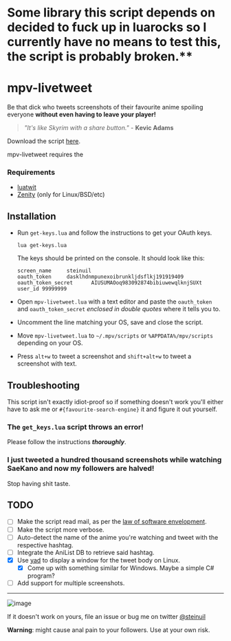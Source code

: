 # Some library this script depends on decided to fuck up in luarocks so I currently have no means to test this, the script is probably broken.**

mpv-livetweet
=============
Be that dick who tweets screenshots of their favourite anime spoiling everyone **without even having to leave your player!**

> *"It's like Skyrim with a share button."* - **Kevic Adams**

Download the script [here](https://github.com/steinuil/mpv-livetweet/archive/text.zip).

mpv-livetweet requires the
### Requirements
  * [luatwit](https://github.com/darkstalker/LuaTwit)
  * [Zenity](https://wiki.gnome.org/Projects/Zenity) (only for Linux/BSD/etc)

Installation
------------
  * Run `get-keys.lua` and follow the instructions to get your OAuth keys.

	```
	lua get-keys.lua
	```
	The keys should be printed on the console. It should look like this:

	```
	screen_name     steinuil
	oauth_token     dasklhdnmpunexoibrunkljdsflkj191919409
	oauth_token_secret      AIUSUMAOoq983092874bibiuwewqlknjSUXt
	user_id 99999999
	```
  * Open `mpv-livetweet.lua` with a text editor and paste the `oauth_token` and `oauth_token_secret` *enclosed in double quotes* where it tells you to.
  * Uncomment the line matching your OS, save and close the script.
  * Move `mpv-livetweet.lua` to `~/.mpv/scripts` or `%APPDATA%/mpv/scripts` depending on your OS.
  * Press `alt+w` to tweet a screenshot and `shift+alt+w` to tweet a screenshot with text.

Troubleshooting
---------------
This script isn't exactly idiot-proof so if something doesn't work you'll either have to ask me or `#{favourite-search-engine}` it and figure it out yourself.

### The `get_keys.lua` script throws an error!
Please follow the instructions ***thoroughly***.

### I just tweeted a hundred thousand screenshots while watching SaeKano and now my followers are halved!
Stop having shit taste.

TODO
----
  - [ ] Make the script read mail, as per the [law of software envelopment](http://catb.org/jargon/html/Z/Zawinskis-Law.html).
  - [ ] Make the script more verbose.
  - [ ] Auto-detect the name of the anime you're watching and tweet with the respective hashtag.
  - [ ] Integrate the AniList DB to retrieve said hashtag.
  - [X] Use [yad](https://code.google.com/p/yad/) to display a window for the tweet body on Linux.
    * [X] Come up with something similar for Windows. Maybe a simple C# program?
  - [ ] Add support for multiple screenshots.

----
![image](http://www.wiliam.com.au/content/upload/blog/worksonmymachine.jpg)

If it doesn't work on yours, file an issue or bug me on twitter [@steinuil](https://twitter.com/steinuil)

**Warning**: might cause anal pain to your followers. Use at your own risk.
